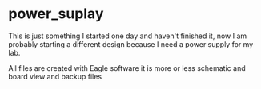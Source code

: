 # power_suplay
This is just something I started one day and haven't finished it, now I am probably starting a different design because I need a power supply for my lab.

All files are created with Eagle software it is more or less schematic and board view and backup files 
